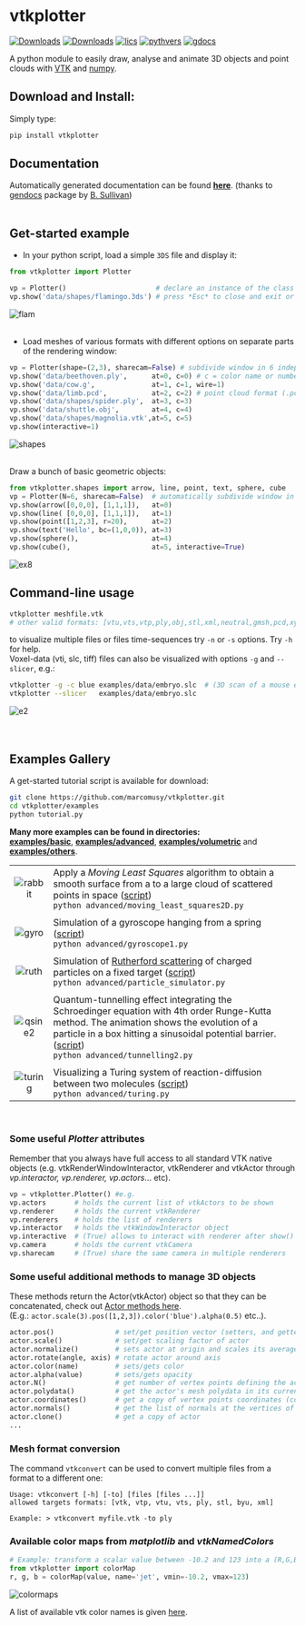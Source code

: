 # vtkplotter
[![Downloads](https://pepy.tech/badge/vtkplotter)](https://pepy.tech/project/vtkplotter)
[![Downloads](https://pepy.tech/badge/vtkplotter/week)](https://pepy.tech/project/vtkplotter)
[![lics](https://img.shields.io/badge/license-MIT-blue.svg)](https://en.wikipedia.org/wiki/MIT_License)
[![pythvers](https://img.shields.io/badge/python-2.7%7C3.6-brightgreen.svg)](https://pypi.org/project/vtkplotter)
[![gdocs](https://img.shields.io/badge/docs%20by-gendocs-blue.svg)](https://gendocs.readthedocs.io/en/latest)

A python module to easily draw, analyse and animate 3D objects and point clouds with [VTK](https://www.vtk.org/) 
and [numpy](http://www.numpy.org/).


## Download and Install:
Simply type:
```bash
pip install vtkplotter
```

## Documentation
Automatically generated documentation can be found [**here**](https://vtkplotter.embl.es).
(thanks to [gendocs](https://gendocs.readthedocs.io/en/latest) package by [B. Sullivan](https://github.com/banesullivan>))
<br />
<br />


## Get-started example
- In your python script, load a simple `3DS` file and display it:
```python
from vtkplotter import Plotter

vp = Plotter()                      # declare an instance of the class
vp.show('data/shapes/flamingo.3ds') # press *Esc* to close and exit or *q* to continue
```
![flam](https://user-images.githubusercontent.com/32848391/50738813-58af4380-11d8-11e9-84ce-53579c1dba65.png)
<br />
<br />


- Load meshes of various formats with different options on separate parts of the rendering window:
```python
vp = Plotter(shape=(2,3), sharecam=False) # subdivide window in 6 independent parts
vp.show('data/beethoven.ply',      at=0, c=0) # c = color name or number
vp.show('data/cow.g',              at=1, c=1, wire=1)
vp.show('data/limb.pcd',           at=2, c=2) # point cloud format (.pcl)
vp.show('data/shapes/spider.ply',  at=3, c=3)
vp.show('data/shuttle.obj',        at=4, c=4)
vp.show('data/shapes/magnolia.vtk',at=5, c=5)
vp.show(interactive=1)
```
![shapes](https://user-images.githubusercontent.com/32848391/50738812-58af4380-11d8-11e9-96d6-cc3780c2bac2.jpg)
<br />
<br />


Draw a bunch of basic geometric objects:
```python
from vtkplotter.shapes import arrow, line, point, text, sphere, cube
vp = Plotter(N=6, sharecam=False)  # automatically subdivide window in 6 independent parts
vp.show(arrow([0,0,0], [1,1,1]),   at=0)
vp.show(line( [0,0,0], [1,1,1]),   at=1)
vp.show(point([1,2,3], r=20),      at=2)
vp.show(text('Hello', bc=(1,0,0)), at=3)
vp.show(sphere(),                  at=4)
vp.show(cube(),                    at=5, interactive=True)
```
![ex8](https://user-images.githubusercontent.com/32848391/50738811-58af4380-11d8-11e9-9bfb-378c27c9d26f.png)
<br />

## Command-line usage
```bash
vtkplotter meshfile.vtk 
# other valid formats: [vtu,vts,vtp,ply,obj,stl,xml,neutral,gmsh,pcd,xyz,txt,byu,tif,slc,vti,png,jpg]
```
to visualize multiple files or files time-sequences try `-n` or `-s` options. Try `-h` for help.<br> 
Voxel-data (vti, slc, tiff) files can also be visualized with options `-g` and `--slicer`,
e.g.:
```bash
vtkplotter -g -c blue examples/data/embryo.slc  # (3D scan of a mouse embryo)
vtkplotter --slicer   examples/data/embryo.slc    
```
![e2](https://user-images.githubusercontent.com/32848391/50738810-58af4380-11d8-11e9-8fc7-6c6959207224.jpg)
<br />
<br />
<br />


## Examples Gallery
A get-started tutorial script is available for download:
```bash
git clone https://github.com/marcomusy/vtkplotter.git
cd vtkplotter/examples
python tutorial.py  
```
**Many more examples can be found in directories:** <br>
[**examples/basic**](https://github.com/marcomusy/vtkplotter/blob/master/examples/basic), 
[**examples/advanced**](https://github.com/marcomusy/vtkplotter/blob/master/examples/advanced),
[**examples/volumetric**](https://github.com/marcomusy/vtkplotter/blob/master/examples/volumetric)
and [**examples/others**](https://github.com/marcomusy/vtkplotter/blob/master/examples/other).

|    |    |
|:-------------:|:-----|
| ![rabbit](https://user-images.githubusercontent.com/32848391/50738808-5816ad00-11d8-11e9-9854-c952be6fb941.jpg)  | Apply a *Moving Least Squares* algorithm to obtain a smooth surface from a to a large cloud of scattered points in space ([script](https://github.com/marcomusy/vtkplotter/blob/master/examples/advanced/moving_least_squares2D.py)) <br />  `python advanced/moving_least_squares2D.py` |
|    |    |
| ![gyro](https://user-images.githubusercontent.com/32848391/39766016-85c1c1d6-52e3-11e8-8575-d167b7ce5217.gif) | Simulation of a gyroscope hanging from a spring ([script](https://github.com/marcomusy/vtkplotter/blob/master/examples/advanced/gyroscope1.py)) <br /> `python advanced/gyroscope1.py`|
|    |    |
|  ![ruth](https://user-images.githubusercontent.com/32848391/43984362-5c545a0e-9d00-11e8-8ce5-572b96bb91d1.gif)  | Simulation of [Rutherford scattering](https://en.wikipedia.org/wiki/Rutherford_scattering) of charged particles on a fixed target ([script](https://github.com/marcomusy/vtkplotter/blob/master/examples/advanced/particle_simulator.py))<br /> `python advanced/particle_simulator.py`   |
|    |    |
| ![qsine2](https://user-images.githubusercontent.com/32848391/47751431-06aae880-dc92-11e8-9fcf-6659123edbfa.gif)   | Quantum-tunnelling effect integrating the Schroedinger equation with 4th order Runge-Kutta method. The animation shows the evolution of a particle in a box hitting a sinusoidal potential barrier. ([script](https://github.com/marcomusy/vtkplotter/blob/master/examples/advanced/tunnelling2.py)) <br /> `python advanced/tunnelling2.py`   |
|    |    |
| ![turing](https://user-images.githubusercontent.com/32848391/40665257-1412a30e-635d-11e8-9536-4c73bf6bdd92.gif)   |  Visualizing a Turing system of reaction-diffusion between two molecules ([script](https://github.com/marcomusy/vtkplotter/blob/master/examples/advanced/turing.py)) <br /> `python advanced/turing.py`  |
<br />

### Some useful *Plotter* attributes
Remember that you always have full access to all standard VTK native objects 
(e.g. vtkRenderWindowInteractor, vtkRenderer and vtkActor through *vp.interactor, vp.renderer, vp.actors*... etc).
```python
vp = vtkplotter.Plotter() #e.g.
vp.actors       # holds the current list of vtkActors to be shown
vp.renderer     # holds the current vtkRenderer
vp.renderers    # holds the list of renderers
vp.interactor   # holds the vtkWindowInteractor object
vp.interactive  # (True) allows to interact with renderer after show()
vp.camera       # holds the current vtkCamera
vp.sharecam     # (True) share the same camera in multiple renderers
```

### Some useful additional methods to manage 3D objects
These methods return the Actor(vtkActor) object so that they can be concatenated,
check out [Actor methods here](https://vtkplotter.embl.es/actors.m.html). <br />
(E.g.: `actor.scale(3).pos([1,2,3]).color('blue').alpha(0.5)` etc..).
```python
actor.pos()               # set/get position vector (setters, and getters if no argument is given)
actor.scale()             # set/get scaling factor of actor
actor.normalize()         # sets actor at origin and scales its average size to 1
actor.rotate(angle, axis) # rotate actor around axis
actor.color(name)         # sets/gets color
actor.alpha(value)        # sets/gets opacity
actor.N()                 # get number of vertex points defining the actor's mesh
actor.polydata()          # get the actor's mesh polydata in its current transformation
actor.coordinates()       # get a copy of vertex points coordinates (copy=False to get references)
actor.normals()           # get the list of normals at the vertices of the surface
actor.clone()             # get a copy of actor
...
```


### Mesh format conversion
The command `vtkconvert` can be used to convert multiple files from a format to a different one:
```
Usage: vtkconvert [-h] [-to] [files [files ...]]
allowed targets formats: [vtk, vtp, vtu, vts, ply, stl, byu, xml]

Example: > vtkconvert myfile.vtk -to ply
```


### Available color maps from *matplotlib* and *vtkNamedColors*
```python
# Example: transform a scalar value between -10.2 and 123 into a (R,G,B) color using the 'jet' map:
from vtkplotter import colorMap
r, g, b = colorMap(value, name='jet', vmin=-10.2, vmax=123)
```
![colormaps](https://user-images.githubusercontent.com/32848391/50738804-577e1680-11d8-11e9-929e-fca17a8ac6f3.jpg)

A list of available vtk color names is given [here](https://vtkplotter.embl.es/vtkcolors.html).
<br />
